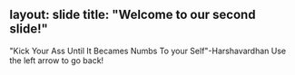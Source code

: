 layout: slide
title: "Welcome to our second slide!"
---
"Kick Your Ass Until It Becames Numbs To your Self"-Harshavardhan
Use the left arrow to go back!

